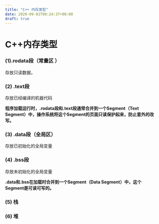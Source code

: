 ```yaml
---
title: "C++ 内存类型"
date: 2020-09-01T00:24:37+08:00
draft: true 
---
```


# C++内存类型

### (1).rodata段（常量区 ）

存放只读数据，

### (2) .text段

存放已经编译的机器代码

**程序加载运行时，.rodata段和.text段通常合并到一个Segment（Text Segment）中，操作系统将这个Segment的页面只读保护起来，防止意外的改写。**

### (3) .data段（全局区）

存放已初始化的全局变量

### (4) .bss段

存放未初始化的全局变量

**.data和.bss在加载时合并到一个Segment（Data Segment）中，这个Segment是可读可写的。**

### (5) 栈

### (6) 堆



